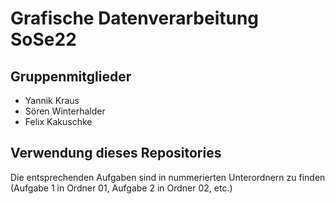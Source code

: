 # Grafische Datenverarbeitung SoSe22
## Gruppenmitglieder
* Yannik Kraus
* Sören Winterhalder
* Felix Kakuschke
## Verwendung dieses Repositories
Die entsprechenden Aufgaben sind in nummerierten Unterordnern zu finden (Aufgabe 1 in Ordner 01, Aufgabe 2 in Ordner 02, etc.)
